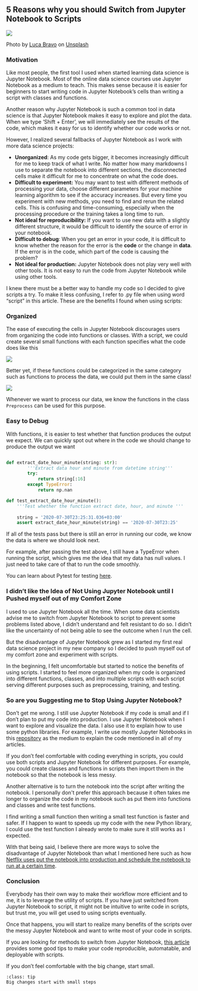 ## 5 Reasons why you should Switch from Jupyter Notebook to Scripts

![](https://miro.medium.com/max/700/0*42L5R07ZSvPXc_vu)

Photo by [Luca Bravo](https://unsplash.com/@lucabravo?utm_source=medium&utm_medium=referral) on [Unsplash](https://unsplash.com/?utm_source=medium&utm_medium=referral)

### Motivation

Like most people, the first tool I used when started learning data science is Jupyter Notebook. Most of the online data science courses use Jupyter Notebook as a medium to teach. This makes sense because it is easier for beginners to start writing code in Jupyter Notebook’s cells than writing a script with classes and functions.

Another reason why Jupyter Notebook is such a common tool in data science is that Jupyter Notebook makes it easy to explore and plot the data. When we type ‘Shift + Enter’, we will immediately see the results of the code, which makes it easy for us to identify whether our code works or not.

However, I realized several fallbacks of Jupyter Notebook as I work with more data science projects:

-   **Unorganized**: As my code gets bigger, it becomes increasingly difficult for me to keep track of what I write. No matter how many markdowns I use to separate the notebook into different sections, the disconnected cells make it difficult for me to concentrate on what the code does.
-   **Difficult to experiment:** You may want to test with different methods of processing your data, choose different parameters for your machine learning algorithm to see if the accuracy increases. But every time you experiment with new methods, you need to find and rerun the related cells. This is confusing and time\-consuming, especially when the processing procedure or the training takes a long time to run.
-   **Not ideal for reproducibility:** If you want to use new data with a slightly different structure, it would be difficult to identify the source of error in your notebook.
-   **Difficult to debug**: When you get an error in your code, it is difficult to know whether the reason for the error is the **code** or the change in **data**. If the error is in the code, which part of the code is causing the problem?
-   **Not ideal for production:** Jupyter Notebook does not play very well with other tools. It is not easy to run the code from Jupyter Notebook while using other tools.

I knew there must be a better way to handle my code so I decided to give scripts a try. To make it less confusing, I refer to .py file when using word “script” in this article. These are the benefits I found when using scripts:

### Organized
The ease of executing the cells in Jupyter Notebook discourages users from organizing the code into functions or classes. With a script, we could create several small functions with each function specifies what the code does like this

![](https://miro.medium.com/max/700/1*0qcoWt9P2fcEqAgGuH_rWQ.png)

Better yet, if these functions could be categorized in the same category such as functions to process the data, we could put them in the same class!

![](https://miro.medium.com/max/700/1*GVE49msuIusoYNYmPcxj3w.png)

Whenever we want to process our data, we know the functions in the class `Preprocess` can be used for this purpose.

### Easy to Debug

With functions, it is easier to test whether that function produces the output we expect. We can quickly spot out where in the code we should change to produce the output we want

```python

def extract_date_hour_minute(string: str):
        '''Extract data hour and minute from datetime string'''
        try:
            return string[:16]
        except TypeError:
            return np.nan

def test_extract_date_hour_minute():
    '''Test whether the function extract date, hour, and minute '''
        
    string = '2020-07-30T23:25:31.036+03:00'
    assert extract_date_hour_minute(string) == '2020-07-30T23:25'
```

If all of the tests pass but there is still an error in running our code, we know the data is where we should look next.

For example, after passing the test above, I still have a TypeError when running the script, which gives me the idea that my data has null values. I just need to take care of that to run the code smoothly.

You can learn about Pytest for testing [here](../testing_code/pytest.md).


### I didn’t like the Idea of Not Using Jupyter Notebook until I Pushed myself out of my Comfort Zone

I used to use Jupyter Notebook all the time. When some data scientists advise me to switch from Jupyter Notebook to script to prevent some problems listed above, I didn’t understand and felt resistant to do so. I didn’t like the uncertainty of not being able to see the outcome when I run the cell.

But the disadvantage of Jupyter Notebook grew as I started my first real data science project in my new company so I decided to push myself out of my comfort zone and experiment with scripts.

In the beginning, I felt uncomfortable but started to notice the benefits of using scripts. I started to feel more organized when my code is organized into different functions, classes, and into multiple scripts with each script serving different purposes such as preprocessing, training, and testing.

### So are you Suggesting me to Stop Using Jupyter Notebook?

Don’t get me wrong. I still use Jupyter Notebook if my code is small and if I don’t plan to put my code into production. I use Jupyter Notebook when I want to explore and visualize the data. I also use it to explain how to use some python libraries. For example, I write use mostly Jupyter Notebooks in this [repository](https://github.com/khuyentran1401/Data-science) as the medium to explain the code mentioned in all of my articles.

If you don’t feel comfortable with coding everything in scripts, you could use both scripts and Jupyter Notebook for different purposes. For example, you could create classes and functions in scripts then import them in the notebook so that the notebook is less messy.

Another alternative is to turn the notebook into the script after writing the notebook. I personally don't prefer this approach because it often takes me longer to organize the code in my notebook such as put them into functions and classes and write test functions.

I find writing a small function then writing a small test function is faster and safer. If I happen to want to speeds up my code with the new Python library, I could use the test function I already wrote to make sure it still works as I expected.

With that being said, I believe there are more ways to solve the disadvantage of Jupyter Notebook than what I mentioned here such as how [Netflix uses put the notebook into production and schedule the notebook to run at a certain time](https://netflixtechblog.com/notebook-innovation-591ee3221233).

### Conclusion

Everybody has their own way to make their workflow more efficient and to me, it is to leverage the utility of scripts. If you have just switched from Jupyter Notebook to script, it might not be intuitive to write code in scripts, but trust me, you will get used to using scripts eventually.

Once that happens, you will start to realize many benefits of the scripts over the messy Jupyter Notebook and want to write most of your code in scripts.

If you are looking for methods to switch from Jupyter Notebook, [this article](https://towardsdatascience.com/from-jupyter-notebook-to-sc-582978d3c0c) provides some good tips to make your code reproducible, automatable, and deployable with scripts.

If you don’t feel comfortable with the big change, start small.

```{admonition}
:class: tip
Big changes start with small steps
```